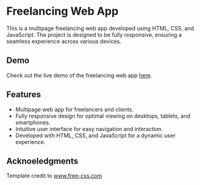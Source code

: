 # Freelancing Web App

This is a multipage freelancing web app developed using HTML, CSS, and JavaScript. The project is designed to be fully responsive, ensuring a seamless experience across various devices.


## Demo

Check out the live demo of the freelancing web app [here](https://mmsinghyadav.github.io/spering-/).

## Features

- Multipage web app for freelancers and clients.
- Fully responsive design for optimal viewing on desktops, tablets, and smartphones.
- Intuitive user interface for easy navigation and interaction.
- Developed with HTML, CSS, and JavaScript for a dynamic user experience.

## Acknoeledgments
Template credit to www.free-css.com
